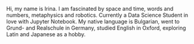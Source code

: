 Hi, my name is Irina. I am fascinated by space and time, words and numbers, metaphysics and robotics. Currently a Data Science Student in love with Jupyter Notebook. My native language is Bulgarian, went to Grund- and Realschule in Germany, studied English in Oxford, exploring Latin and Japanese as a hobby.
